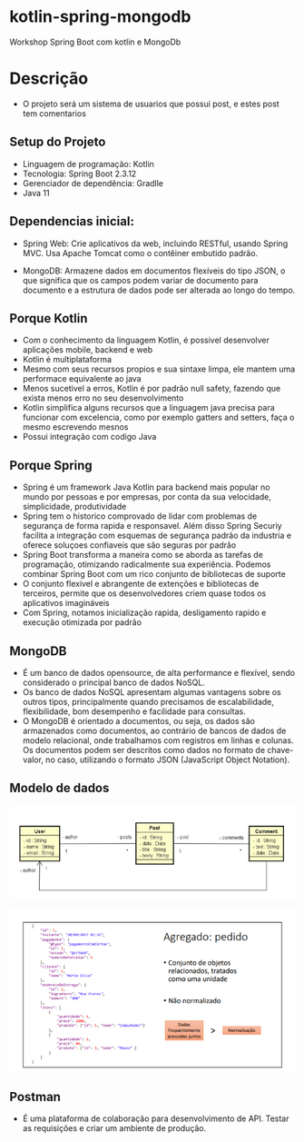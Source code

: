 # kotlin-spring-mongodb
Workshop Spring Boot com kotlin e MongoDb

# Descrição
* O projeto será um sistema de usuarios que possui post, e estes post tem comentarios

## Setup do Projeto 

* Linguagem de programação: Kotlin
* Tecnologia: Spring Boot 2.3.12
* Gerenciador de dependência: Gradlle
* Java 11

## Dependencias inicial:

* Spring Web: Crie aplicativos da web, incluindo RESTful, usando Spring MVC. Usa Apache Tomcat como o contêiner embutido padrão.

* MongoDB: Armazene dados em documentos flexíveis do tipo JSON, o que significa que os campos podem variar de documento para documento e a estrutura de dados pode ser alterada ao longo do tempo.

## Porque Kotlin

* Com o conhecimento da linguagem Kotlin, é possivel desenvolver aplicações mobile, backend e web
* Kotlin é multiplataforma
* Mesmo com seus recursos propios e sua sintaxe limpa, ele mantem uma performace equivalente ao java
* Menos sucetivel a erros, Kotlin é por padrão null safety, fazendo que exista menos erro no seu desenvolvimento
* Kotlin simplifica alguns recursos que a linguagem java precisa para funcionar com excelencia, como por exemplo gatters and setters, faça o mesmo escrevendo mesnos
* Possui integração com codigo Java

## Porque Spring

* Spring é um framework Java Kotlin para backend mais popular no mundo por pessoas e por empresas, por conta da sua velocidade, simplicidade, produtividade
* Spring tem o historico comprovado de lidar com problemas de segurança de forma rapida e responsavel. Além disso Spring Securiy facilita a integração com esquemas de segurança padrão da industria e oferece soluçoes confiaveis que são seguras por padrão
* Spring Boot transforma a maneira como se aborda as tarefas de programação, otimizando radicalmente sua experiência. Podemos combinar Spring Boot com um rico conjunto de bibliotecas de suporte
* O conjunto flexivel e abrangente de extenções e bibliotecas de terceiros, permite que os desenvolvedores criem quase todos os aplicativos imagináveis
* Com Spring, notamos inicialização rapida, desligamento rapido e execução otimizada por padrão

## MongoDB

* É um banco de dados opensource, de alta performance e flexível, sendo considerado o principal banco de dados NoSQL.
* Os banco de dados NoSQL apresentam algumas vantagens sobre os outros tipos, principalmente quando precisamos de escalabilidade, flexibilidade, bom desempenho e facilidade para consultas.
*  O MongoDB é orientado a documentos, ou seja, os dados são armazenados como documentos, ao contrário de bancos de dados de modelo relacional, onde trabalhamos com registros em linhas e colunas. Os documentos podem ser descritos como dados no formato de chave-valor, no caso, utilizando o formato JSON (JavaScript Object Notation).

## Modelo de dados

![alt text](https://github.com/wagnersistemalima/kotlin-spring-mongodb/blob/main/imagens/modelo.png)

![alter text](https://github.com/wagnersistemalima/kotlin-spring-mongodb/blob/main/imagens/agregado.png)

## Postman
* É uma plataforma de colaboração para desenvolvimento de API. Testar as requisições e criar um ambiente de produção.

